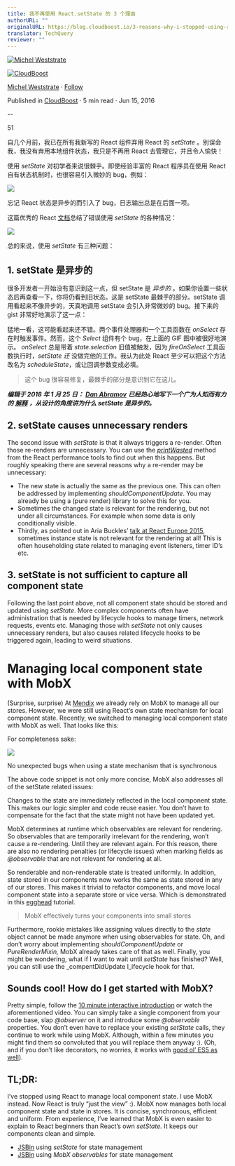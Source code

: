 ```yaml
---
title: 我不再使用 React.setState 的 3 个理由
authorURL: ""
originalURL: https://blog.cloudboost.io/3-reasons-why-i-stopped-using-react-setstate-ab73fc67a42e
translator: TechQuery
reviewer: ""
---
```


[![Michel Weststrate](https://miro.medium.com/v2/resize:fill:88:88/1*XWCjUzWvB5KUrmXT1kxOOA.jpeg)][2] 

[![CloudBoost](https://miro.medium.com/v2/resize:fill:48:48/1*a8_IkAXKt7ff5oUv_QmQSw.png)][3]

[Michel Weststrate][4] · [Follow][5]

Published in [CloudBoost][6] · 5 min read · Jun 15, 2016

[][7]

\--

51

[][8]

自几个月前，我已在所有我新写的 React 组件弃用 React 的 _setState_ 。别误会我，我没有弃用本地组件状态，我只是不再用 React 去管理它，并且令人愉快！

使用 _setState_ 对初学者来说很棘手。即使经验丰富的 React 程序员在使用 React 自有状态机制时，也很容易引入微妙的 bug，例如：

![](https://miro.medium.com/v2/resize:fit:640/1*v2qbGqdV8wM1G4ixs7woEw.gif)

忘记 React 状态是异步的而引入了 bug，日志输出总是在后面一项。

这篇优秀的 React [文档][9]总结了错误使用 _setState_ 的各种情况：

![](https://miro.medium.com/v2/resize:fit:640/format:webp/1*OtKvlJDJPjbSVM6o-yjL_Q.png)

总的来说，使用 _setState_ 有三种问题：

## 1. setState 是异步的

很多开发者一开始没有意识到这一点，但 setState 是 _异步的_ 。如果你设置一些状态后再查看一下，你将仍看到旧状态。这是 setState 最棘手的部分。setState 调用看起来不像异步的，天真地调用 setState 会引入非常微妙的 bug。接下来的 gist 非常好地演示了这一点：

猛地一看，这可能看起来还不错。两个事件处理器和一个工具函数在 _onSelect_ 存在时触发事件。然而，这个 _Select_ 组件有个 bug，在上面的 GIF 图中被很好地演示。 _onSelect_ 总是带着 _state.selection_ 旧值被触发，因为 _fireOnSelect_ 工具函数执行时，_setState_ _还_ 没做完他的工作。我认为此处 React 至少可以把这个方法改名为 _scheduleState_，或让回调参数变成必填。

> 这个 bug 很容易修复，最棘手的部分是意识到它在这儿。

**_编辑于 2018 年 1 月 25 日：_** [**_Dan Abramov_**][10] **_已经热心地写下一个广为人知而有力的_** [**_解释_**][11] **_，从设计的角度讲为什么 setState 是异步的。_**

## 2\. setState causes unnecessary renders

The second issue with _setState_ is that it always triggers a re-render. Often those re-renders are unnecessary. You can use the [_printWasted_][12] method from the React performance tools to find out when this happens. But roughly speaking there are several reasons why a re-render may be unnecessary:

-   The new state is actually the same as the previous one. This can often be addressed by implementing _shouldComponentUpdate_. You may already be using a (pure render) library to solve this for you.
-   Sometimes the changed state is relevant for the rendering, but not under all circumstances. For example when some data is only conditionally visible.
-   Thirdly, as pointed out in Aria Buckles’ [talk at React Europe 2015][13], sometimes instance state is not relevant for the rendering at all! This is often householding state related to managing event listeners, timer ID’s etc.

## 3\. setState is not sufficient to capture all component state

Following the last point above, not all component state should be stored and updated using _setState_. More complex components often have administration that is needed by lifecycle hooks to manage timers, network requests, events etc. Managing those with _setState_ not only causes unnecessary renders, but also causes related lifecycle hooks to be triggered again, leading to weird situations.

# Managing local component state with MobX

(Surprise, surprise) At [Mendix][14] we already rely on MobX to manage all our stores. However, we were still using React’s own state mechanism for local component state. Recently, we switched to managing local component state with MobX as well. That looks like this:

For completeness sake:

![](https://miro.medium.com/v2/resize:fit:640/1*LPl8MGfkPyWGtRERQdw_3w.gif)

No unexpected bugs when using a state mechanism that is synchronous

The above code snippet is not only more concise, MobX also addresses all of the setState related issues:

Changes to the state are immediately reflected in the local component state. This makes our logic simpler and code reuse easier. You don’t have to compensate for the fact that the state might not have been updated yet.

MobX determines at runtime which observables are relevant for rendering. So observables that are temporarily irrelevant for the rendering, won’t cause a re-rendering. Until they are relevant again. For this reason, there are also no rendering penalties (or lifecycle issues) when marking fields as _@observable_ that are not relevant for rendering at all.

So renderable and non-renderable state is treated uniformly. In addition, state stored in our components now works the same as state stored in any of our stores. This makes it trivial to refactor components, and move local component state into a separate store or vice versa. Which is demonstrated in this [egghead][15] tutorial.

> MobX effectively turns your components into small stores

Furthermore, rookie mistakes like assigning values directly to the _state_ object cannot be made anymore when using observables for state. Oh, and don’t worry about implementing _shouldComponentUpdate_ or _PureRenderMixin,_ MobX already takes care of that as well. Finally, you might be wondering, what if I want to wait until _setState_ has finished? Well, you can still use the \_compentDidUpdate l\_ifecycle hook for that.

## Sounds cool! How do I get started with MobX?

Pretty simple, follow the [10 minute interactive introduction][16] or watch the aforementioned video. You can simply take a single component from your code base, slap _@observer_ on it and introduce some _@observable_ properties. You don’t even have to replace your existing _setState_ calls, they continue to work while using MobX. Although, within a few minutes you might find them so convoluted that you will replace them anyway :). (Oh, and if you don’t like decorators, no worries, it works with [good ol’ ES5 as well][17]).

## TL;DR:

I’ve stopped using React to manage local component state. I use MobX instead. Now React is truly “just the view” :). MobX now manages both local component state and state in stores. It is concise, synchronous, efficient and uniform. From experience, I’ve learned that MobX is even easier to explain to React beginners than React’s own _setState._ It keeps our components clean and simple.

-   [JSBin][18] using _setState_ for state management
-   [JSBin][19] using _MobX observables_ for state management

[1]: https://blog.cloudboost.io/3-reasons-why-i-stopped-using-react-setstate-ab73fc67a42e
[2]: https://medium.com/@mweststrate?source=post_page-----ab73fc67a42e--------------------------------
[3]: https://blog.cloudboost.io/?source=post_page-----ab73fc67a42e--------------------------------
[4]: https://medium.com/@mweststrate?source=post_page-----ab73fc67a42e--------------------------------
[5]: https://medium.com/m/signin?actionUrl=https%3A%2F%2Fmedium.com%2F_%2Fsubscribe%2Fuser%2Fde4496bfa1e2&operation=register&redirect=https%3A%2F%2Fblog.cloudboost.io%2F3-reasons-why-i-stopped-using-react-setstate-ab73fc67a42e&user=Michel+Weststrate&userId=de4496bfa1e2&source=post_page-de4496bfa1e2----ab73fc67a42e---------------------post_header-----------
[6]: https://blog.cloudboost.io/?source=post_page-----ab73fc67a42e--------------------------------
[7]: https://medium.com/m/signin?actionUrl=https%3A%2F%2Fmedium.com%2F_%2Fvote%2Fcloudboost%2Fab73fc67a42e&operation=register&redirect=https%3A%2F%2Fblog.cloudboost.io%2F3-reasons-why-i-stopped-using-react-setstate-ab73fc67a42e&user=Michel+Weststrate&userId=de4496bfa1e2&source=-----ab73fc67a42e---------------------clap_footer-----------
[8]: https://medium.com/m/signin?actionUrl=https%3A%2F%2Fmedium.com%2F_%2Fbookmark%2Fp%2Fab73fc67a42e&operation=register&redirect=https%3A%2F%2Fblog.cloudboost.io%2F3-reasons-why-i-stopped-using-react-setstate-ab73fc67a42e&source=-----ab73fc67a42e---------------------bookmark_footer-----------
[9]: https://facebook.github.io/react/docs/component-api.html
[10]: https://medium.com/u/a3a8af6addc1?source=post_page-----ab73fc67a42e--------------------------------
[11]: https://github.com/facebook/react/issues/11527#issuecomment-360199710
[12]: https://facebook.github.io/react/docs/perf.html#perf.printwastedmeasurements
[13]: https://youtu.be/2Qu-Ulrsfl8?t=12m09s
[14]: http://www.mendix.com/
[15]: https://egghead.io/lessons/javascript-mobx-and-react-intro-syncing-the-ui-with-the-app-state-using-observable-and-observer
[16]: https://mobxjs.github.io/mobx/getting-started.html
[17]: https://github.com/mobxjs/mobx/blob/gh-pages/docs/best/syntax.md#react-components
[18]: http://jsbin.com/yelazuvamo/edit?js%2Cconsole%2Coutput=
[19]: http://jsbin.com/sofezamavi/1/edit?js%2Cconsole%2Coutput=